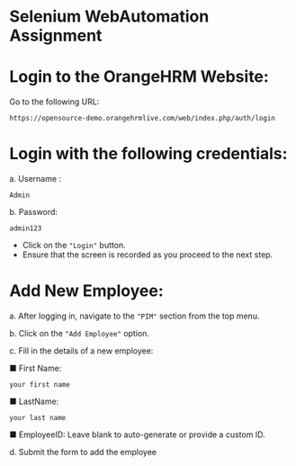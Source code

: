 # Selenium WebAutomation Assignment
# Login to the OrangeHRM Website:
Go to the following URL:
```
https://opensource-demo.orangehrmlive.com/web/index.php/auth/login
```
# Login with the following credentials:
 a. Username :
 ``` 
 Admin
``` 
 
 b. Password: 
 ```
 admin123
```
 - Click on the ```"Login"``` button.
 -  Ensure that the screen is recorded as you proceed to the next step.
# Add New Employee:
 a. After logging in, navigate to the ```"PIM"``` section from the top menu.
 
 b. Click on the 
 ```"Add Employee"``` option.
 
 c. Fill in the details of a new employee:
 
 ■ First Name:
```
your first name
```
 
 ■ LastName:
 ```
 your last name
```

 ■ EmployeeID: Leave blank to auto-generate or provide a custom ID.

 d. Submit the form to add the employee

